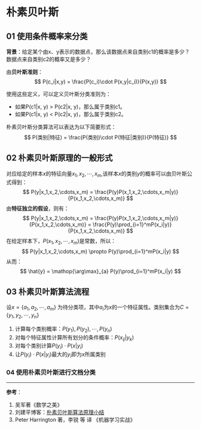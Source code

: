 # 朴素贝叶斯

## 01 使用条件概率来分类

**背景**：给定某个由x、y表示的数据点，那么该数据点来自类别c1的概率是多少？数据点来自类别c2的概率又是多少？

由**贝叶斯准则**：
$$
P(c_i|x,y) = \frac{P(c_i)\cdot P(x,y|c_i)}{P(x,y)}
$$

使用这些定义，可以定义贝叶斯分类准则为：

- 如果P(c1|x, y) > P(c2|x, y)，那么属于类别c1。
- 如果P(c1|x, y) < P(c2|x, y)，那么属于类别c2。

朴素贝叶斯分类算法可以表达为以下简要形式：
$$
P(类别|特征) = \frac{P(类别)\cdot P(特征|类别)}{P(特征)}
$$

## 02 朴素贝叶斯原理的一般形式

对应给定的样本$x$的特征向量$x_1,x_2,\cdots,x_m$,该样本$x$的类别$y$的概率可以由贝叶斯公式得到：
$$
P(y|x_1,x_2,\cdots,x_m) = \frac{P(y)P(x_1,x_2,\cdots,x_m|y)}{P(x_1,x_2,\cdots,x_m)}
$$
由**特征独立的假设**，则有：
$$
P(y|x_1,x_2,\cdots,x_m) = \frac{P(y)P(x_1,x_2,\cdots,x_m|y)}{P(x_1,x_2,\cdots,x_m)} = \frac{P(y)\prod_{i=1}^mP(x_i|y)}{P(x_1,x_2,\cdots,x_m)} 
$$
在给定样本下，$P(x_1,x_2,\cdots,x_m)$是常数，所以：
$$
P(y|x_1,x_2,\cdots,x_m) \propto P(y)\prod_{i=1}^mP(x_i|y)
$$
从而：
$$
\hat{y} = \mathop{\arg\max}_{a} P(y)\prod_{i=1}^mP(x_i|y)
$$

## 03 朴素贝叶斯算法流程

设$x=\{a_1,a_2,\cdots,a_m \}$ 为待分类项，其中$a_i$为$x$的一个特征属性。类别集合为$C=\{y_1,y_2,\cdots,y_n\}$

1. 计算每个类别概率：$P(y_1),P(y_2),\cdots,P(y_n)$
2. 对每个特征属性计算所有划分的条件概率：$P(x_{ij}|y_k)$
3. 对每个类别计算$P(y_i)\cdot P(x|y_i)$
4. 让$P(y_i)\cdot P(x|y_i)$最大的$y_i$即为$x$所属类别





### 04 使用朴素贝叶斯进行文档分类











---
**参考**：
1. 吴军著《数学之美》
2. 刘建平博客：[朴素贝叶斯算法原理小结](https://www.cnblogs.com/pinard/p/6069267.html)
3.  Peter Harrington 著，李锐 等 译 《机器学习实战》